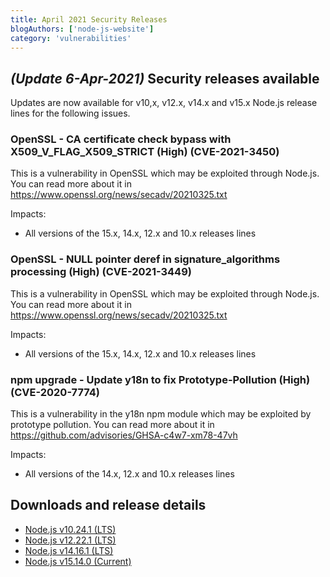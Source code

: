 ```yaml
---
title: April 2021 Security Releases
blogAuthors: ['node-js-website']
category: 'vulnerabilities'
---
```


## _(Update 6-Apr-2021)_ Security releases available

Updates are now available for v10,x, v12.x, v14.x and v15.x Node.js release lines for the following issues.

### OpenSSL - CA certificate check bypass with X509\_V\_FLAG\_X509\_STRICT (High) (CVE-2021-3450)

This is a vulnerability in OpenSSL which may be exploited through Node.js. You can read more about it in
<https://www.openssl.org/news/secadv/20210325.txt>

Impacts:

* All versions of the 15.x, 14.x, 12.x and 10.x releases lines

### OpenSSL - NULL pointer deref in signature\_algorithms processing (High) (CVE-2021-3449)

This is a vulnerability in OpenSSL which may be exploited through Node.js. You can read more about it in
<https://www.openssl.org/news/secadv/20210325.txt>

Impacts:

* All versions of the 15.x, 14.x, 12.x and 10.x releases lines

### npm upgrade - Update y18n to fix Prototype-Pollution (High) (CVE-2020-7774)

This is a vulnerability in the y18n npm module which may be exploited by prototype pollution.
You can read more about it in
<https://github.com/advisories/GHSA-c4w7-xm78-47vh>

Impacts:

* All versions of the 14.x, 12.x and 10.x releases lines

## Downloads and release details

* [Node.js v10.24.1 (LTS)](https://nodejs.org/en/blog/release/v10.24.1/)
* [Node.js v12.22.1 (LTS)](https://nodejs.org/en/blog/release/v12.22.1/)
* [Node.js v14.16.1 (LTS)](https://nodejs.org/en/blog/release/v14.16.1/)
* [Node.js v15.14.0 (Current)](https://nodejs.org/en/blog/release/v15.14.0/)
